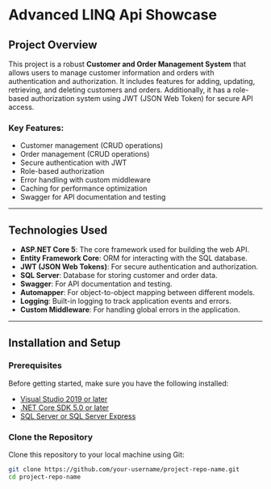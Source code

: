 # **Advanced LINQ Api Showcase**

## **Project Overview**

This project is a robust **Customer and Order Management System** that allows users to manage customer information and orders with authentication and authorization. It includes features for adding, updating, retrieving, and deleting customers and orders. Additionally, it has a role-based authorization system using JWT (JSON Web Token) for secure API access.

### **Key Features:**
- Customer management (CRUD operations)
- Order management (CRUD operations)
- Secure authentication with JWT
- Role-based authorization
- Error handling with custom middleware
- Caching for performance optimization
- Swagger for API documentation and testing

---

## **Technologies Used**

- **ASP.NET Core 5**: The core framework used for building the web API.
- **Entity Framework Core**: ORM for interacting with the SQL database.
- **JWT (JSON Web Tokens)**: For secure authentication and authorization.
- **SQL Server**: Database for storing customer and order data.
- **Swagger**: For API documentation and testing.
- **Automapper**: For object-to-object mapping between different models.
- **Logging**: Built-in logging to track application events and errors.
- **Custom Middleware**: For handling global errors in the application.

---

## **Installation and Setup**

### **Prerequisites**

Before getting started, make sure you have the following installed:

- [Visual Studio 2019 or later](https://visualstudio.microsoft.com/)
- [.NET Core SDK 5.0 or later](https://dotnet.microsoft.com/download)
- [SQL Server or SQL Server Express](https://www.microsoft.com/en-us/sql-server/sql-server-downloads)

### **Clone the Repository**

Clone this repository to your local machine using Git:

```bash
git clone https://github.com/your-username/project-repo-name.git
cd project-repo-name
